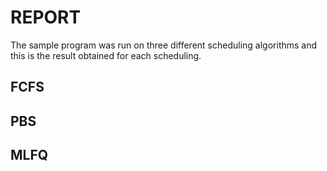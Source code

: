 # REPORT

The sample program was run on three different scheduling algorithms and this is the result obtained for each scheduling.

## FCFS

## PBS

## MLFQ
